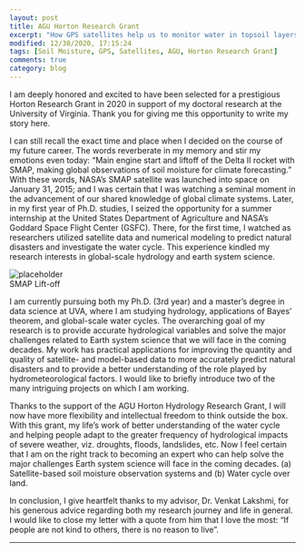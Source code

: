```yaml
---
layout: post
title: AGU Horton Research Grant
excerpt: "How GPS satellites help us to monitor water in topsoil layers?"
modified: 12/30/2020, 17:15:24
tags: [Soil Moisture, GPS, Satellites, AGU, Horton Research Grant]
comments: true
category: blog
---
```


I am deeply honored and excited to have been selected for a prestigious Horton Research Grant in 2020 in support of my doctoral research at the University of Virginia. Thank you for giving me this opportunity to write my story here.

I can still recall the exact time and place when I decided on the course of my future career. The words reverberate in my memory and stir my emotions even today: “Main engine start and liftoff of the Delta II rocket with SMAP, making global observations of soil moisture for climate forecasting.” With these words, NASA’s SMAP satellite was launched into space on January 31, 2015; and I was certain that I was watching a seminal moment in the advancement of our shared knowledge of global climate systems. Later, in my first year of Ph.D. studies, I seized the opportunity for a summer internship at the United States Department of Agriculture and NASA’s Goddard Space Flight Center (GSFC). There, for the first time, I watched as researchers utilized satellite data and numerical modeling to predict natural disasters and investigate the water cycle. This experience kindled my research interests in global-scale hydrology and earth system science.

![placeholder](https://www.nasa.gov/sites/default/files/smap-launch-9.jpg "Large example image")\
SMAP Lift-off

I am currently pursuing both my Ph.D. (3rd year) and a master’s degree in data science at UVA, where I am studying hydrology, applications of Bayes’ theorem, and global-scale water cycles. The overarching goal of my research is to provide accurate hydrological variables and solve the major challenges related to Earth system science that we will face in the coming decades. My work has practical applications for improving the quantity and quality of satellite- and model-based data to more accurately predict natural disasters and to provide a better understanding of the role played by hydrometeorological factors. I would like to briefly introduce two of the many intriguing projects on which I am working.

Thanks to the support of the AGU Horton Hydrology Research Grant, I will now have more flexibility and intellectual freedom to think outside the box. With this grant, my life’s work of better understanding of the water cycle and helping people adapt to the greater frequency of hydrological impacts of  severe weather, viz. droughts, floods, landslides, etc. Now I feel certain that I am on the right track to becoming an expert who can help solve the major challenges Earth system science will face in the coming decades. 
(a) Satellite-based soil moisture observation systems and (b) Water cycle over land.

In conclusion, I give heartfelt thanks to my advisor, Dr. Venkat Lakshmi, for his generous advice regarding both my research journey and life in general. I would like to close my letter with a quote from him that I love the most: “If people are not kind to others, there is no reason to live”.

-----
